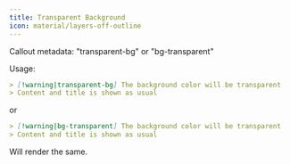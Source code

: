 ```yaml
---
title: Transparent Background
icon: material/layers-off-outline
---
```


Callout metadata: "transparent-bg" or "bg-transparent"

Usage: 
```md
> [!warning|transparent-bg] The background color will be transparent
> Content and title is shown as usual
```
or 
```md
> [!warning|bg-transparent] The background color will be transparent
> Content and title is shown as usual
```

Will render the same.